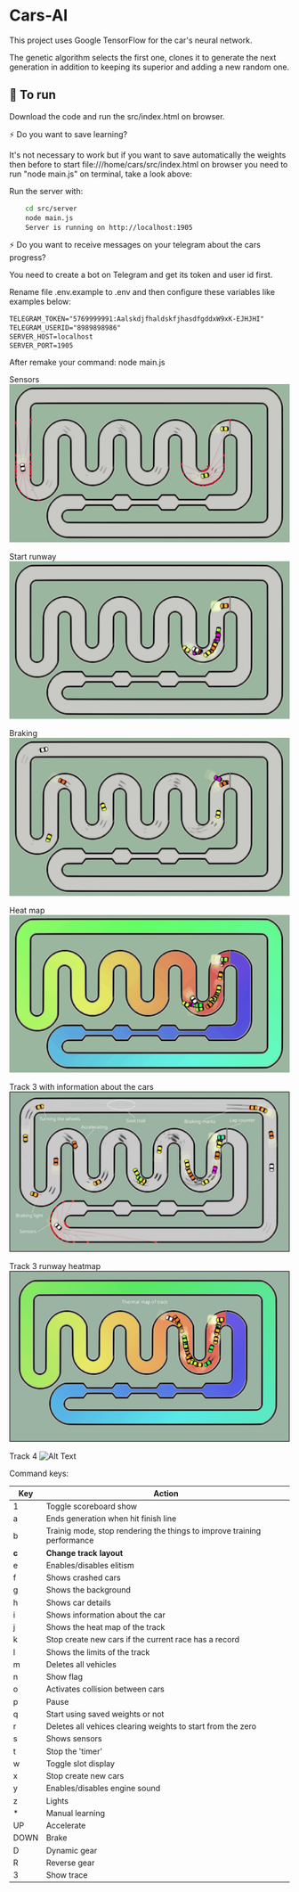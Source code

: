 # Cars-AI  

This project uses Google TensorFlow for the car's neural network.

The genetic algorithm selects the first one, clones it to generate the next generation in addition to keeping its superior and adding a new random one.

## 🚀 To run

Download the code and run the src/index.html on browser.

⚡️ Do you want to save learning?

It's not necessary to work but if you want to save automatically the weights then before to start file:///home/cars/src/index.html on browser you need to run "node main.js" on terminal, take a look above:

Run the server with:
~~~bash  
    cd src/server    
    node main.js
    Server is running on http://localhost:1905
~~~

⚡️ Do you want to receive messages on your telegram about the cars progress?

You need to create a bot on Telegram and get its token and user id first.

Rename file .env.example to .env and then configure these variables like examples below:

    TELEGRAM_TOKEN="5769999991:AalskdjfhaldskfjhasdfgddxW9xK-EJHJHI"
    TELEGRAM_USERID="8989898986"  
    SERVER_HOST=localhost  
    SERVER_PORT=1905

After remake your command: node main.js

Sensors
![Alt Text](src/assets/p3-sensor.gif)

Start runway
![Alt Text](src/assets/p3-start.gif)

Braking
![Alt Text](src/assets/p3-braking.gif)

Heat map
![Alt Text](src/assets/p3-heatmap.gif)

Track 3 with information about the cars
![Alt text](src/assets/p3-infocar.png?raw=true "track print")

Track 3 runway heatmap
![Alt text](src/assets/p3-thermalmap.png?raw=true "track print")

Track 4
![Alt Text](src/assets/p4-track5.gif)





Command keys:

Key    | Action
-------|-----------------
1      | Toggle scoreboard show
a      | Ends generation when hit finish line
b      | Trainig mode, stop rendering the things to improve training performance
**c**      | **Change track layout**
e      | Enables/disables elitism
f      | Shows crashed cars
g      | Shows the background
h      | Shows car details
i      | Shows information about the car
j      | Shows the heat map of the track
k      | Stop create new cars if the current race has a record
l      | Shows the limits of the track
m      | Deletes all vehicles
n      | Show flag
o      | Activates collision between cars
p      | Pause
q      | Start using saved weights or not
r      | Deletes all vehices clearing weights to start from the zero
s      | Shows sensors
t      | Stop the 'timer'
w      | Toggle slot display
x      | Stop create new cars
y      | Enables/disables engine sound
z      | Lights 
*      | Manual learning
UP     | Accelerate
DOWN   | Brake
D      | Dynamic gear
R      | Reverse gear
3      | Show trace

